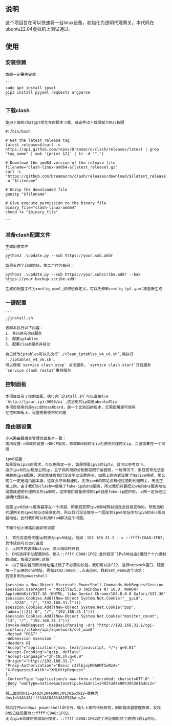 ## 说明

这个项目旨在可以快速将一台linux设备，初始化为透明代理网关。本代码在ubuntu22.04虚拟机上测试通过。


## 使用 

### 安装依赖

    依赖一定要先安装

    ```
    sudo apt install ipset 
    pip3 install pyyaml requests argparse
    ```

### 下载clash
    使用下面的chatgpt帮忙写的脚本下载，或者手动下载后赋予执行权限
    ```
    #!/bin/bash

    # Get the latest release tag
    latest_release=$(curl -s https://api.github.com/repos/Dreamacro/clash/releases/latest | grep "tag_name" | awk '{print $2}' | tr -d '",')

    # Download the amd64 version of the release file
    filename="clash-linux-amd64-${latest_release}.gz"
    curl -L "https://github.com/Dreamacro/clash/releases/download/${latest_release}/$filename" -o "$filename"

    # Unzip the downloaded file
    gunzip "$filename"

    # Give execute permission to the binary file
    binary_file="clash-linux-amd64"
    chmod +x "$binary_file"

    ```

### 准备clash配置文件

    生成配置文件
    ```
    python3 .\update.py --sub https://your.sub.addr
    ```
    如果有两个订阅地址，第二个作为备份：
    ```
    python3 .\update.py --sub https://your.subscribe.addr --bak https://your.backup.scribe.addr
    ```
    生成的配置文件为config.yaml,如何想自定义，可以先修改config_tpl.yaml再重新生成
    

### 一键配置
    ```
    ./install.sh
    ```
    该脚本执行以下内容：
    1. 关闭原有dns服务
    2. 配置iptables
    3. 配置clash服务并启动

    自己修改iptables可以先执行`./clean_iptables_v4_v6.sh`,再执行`./iptables_v4_v6.sh`。
    可以使用`service clash stop` 关闭服务，`service clash start`开启服务 `service clash restat`重启服务

### 控制面板

    本项目自带了控制面板，执行完`install.sh`可以直接打开`http://{your.ip}:9090/ui`,这里用的ip就是ubuntu的ip
    本项目使用的是yacd的dashbard，是一个比较旧的版本，无需部署即可使用
    在控制面板上，设置想要使用的代理


### 路由器设置

    小米路由器后台管理页面基本一致：
    常用设置->局域网设置->DHCP服务，修改DNS和网关ip为透明代理网关ip，二者需要在一个网段

    ipv6设置：
    如果没有ipv6的需求，可以免除这一步，如果想看ipv6的iptv，就可以参考以下。
    由于ipv6的ip都是公网ip，且子网网段的分配都受限于运营商，一般情况下，家庭宽带无法使用静态ipv6配置，这就意味着我们没法手动设置网关。如果上网方式设置了Native模式，那么网关一定是路由器本身，这就会导致翻墙时，支持ipv6的网站没有经过透明代理网关，无法正常上网。由于我们的clash中使用了fake-ip的dns服务，所以我们只要把ipv6的dns服务地址设置成透明代理网关的ip即可，这样我们设备获得的ip6就是fake-ip提供的，上网一定会经过透明代理网关。

    设置ipv6的dns服务器存在一个问题，即家庭宽带ipv6局域网前缀是会经常变动的，导致透明代理网关的ipv6地址也是变化的，所以我们没法填写一个固定的ipv6地址作为ipv6的dns服务器地址。此时我们可以利用6to4解决这个问题。

    下面介绍小米路由器如何设置
    
    1. 首先将透明代理ip转换为ipv6地址，例如：192.168.31.2 - > ::ffff:C0A8:1F02，具体规则可以自行百度
    2. 上网方式选择Native，防火墙保持开启
    3. DNS选择手动配置DNS，输入::ffff:C0A8:1F02,此时提示`IPv6地址由8组四个十六进制数组成，每组之间用:区隔`
    4. 由于路由器页面对地址格式做了不必要的校验，我们可以按F12，选择network窗口，随便填一个正确的dns地址，例如2402:4e00::,点击应用，找到set_wan6这个请求：
    右键复制为powershell
    ````
    $session = New-Object Microsoft.PowerShell.Commands.WebRequestSession
    $session.UserAgent = "Mozilla/5.0 (Windows NT 10.0; WOW64) AppleWebKit/537.36 (KHTML, like Gecko) Chrome/104.0.0.0 Safari/537.36"
    $session.Cookies.Add((New-Object System.Net.Cookie("__guid", "...3228", "/", "192.168.31.1")))
    $session.Cookies.Add((New-Object System.Net.Cookie("psp", "admin|||2|||0", "/", "192.168.31.1")))
    $session.Cookies.Add((New-Object System.Net.Cookie("monitor_count", "13", "/", "192.168.31.1")))
    Invoke-WebRequest -UseBasicParsing -Uri "http://192.168.31.1/cgi-bin/luci/;stok=/api/xqnetwork/set_wan6" `
    -Method "POST" `
    -WebSession $session `
    -Headers @{
    "Accept"="application/json, text/javascript, */*; q=0.01"
    "Accept-Encoding"="gzip, deflate"
    "Accept-Language"="zh-CN,zh;q=0.9"
    "Origin"="http://192.168.31.1"
    "Proxy-Authorization"="Basic c3ZlbjoyMDA0MTIwNzA="
    "X-Requested-With"="XMLHttpRequest"
    } `
    -ContentType "application/x-www-form-urlencoded; charset=UTF-8" `
    -Body "wanType=native&autosetipv6=1&dns1=2402%3A4e00%3A%3A1&dns2="
    ````
    将上面的dns1=2402%3A4e00%3A%3A1&dns2=替换为dns1=%3A%3Affff%3AC0A8%3A1F02&dns2=

    然后打开windows powershell命令行，输入上面的代码即可，刷新路由器管理页面，发现DNS已经设置为::ffff:C0A8:1F02。
    无论ipv6局域网前缀如何变化，::ffff:C0A8:1F02这个地址都指向了透明代理ip地址。